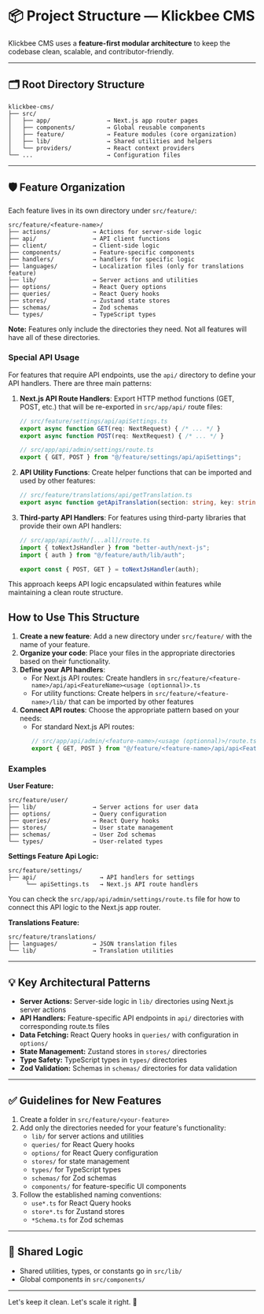 # 📦 Project Structure — Klickbee CMS

Klickbee CMS uses a **feature-first modular architecture** to keep the codebase clean, scalable, and contributor-friendly.

---

## 🗂️ Root Directory Structure

```
klickbee-cms/
├── src/
│   ├── app/                → Next.js app router pages
│   ├── components/         → Global reusable components
│   ├── feature/            → Feature modules (core organization)
│   ├── lib/                → Shared utilities and helpers
│   └── providers/          → React context providers
└── ...                     → Configuration files
```

---

## 🛡️ Feature Organization

Each feature lives in its own directory under `src/feature/`:

```
src/feature/<feature-name>/
├── actions/            → Actions for server-side logic
├── api/                → API client functions
├── client/             → Client-side logic
├── components/         → Feature-specific components
├── handlers/           → handlers for specific logic
├── languages/          → Localization files (only for translations feature)
├── lib/                → Server actions and utilities
├── options/            → React Query options
├── queries/            → React Query hooks
├── stores/             → Zustand state stores
├── schemas/            → Zod schemas
└── types/              → TypeScript types
```

**Note:** Features only include the directories they need. Not all features will have all of these directories.

### Special API Usage

For features that require API endpoints, use the `api/` directory to define your API handlers. There are three main patterns:

1. **Next.js API Route Handlers**: Export HTTP method functions (GET, POST, etc.) that will be re-exported in `src/app/api/` route files:
   ```typescript
   // src/feature/settings/api/apiSettings.ts
   export async function GET(req: NextRequest) { /* ... */ }
   export async function POST(req: NextRequest) { /* ... */ }
   
   // src/app/api/admin/settings/route.ts
   export { GET, POST } from "@/feature/settings/api/apiSettings";
   ```

2. **API Utility Functions**: Create helper functions that can be imported and used by other features:
   ```typescript
   // src/feature/translations/api/getTranslation.ts
   export async function getApiTranslation(section: string, key: string): Promise<string> { /* ... */ }
   ```

3. **Third-party API Handlers**: For features using third-party libraries that provide their own API handlers:
   ```typescript
   // src/app/api/auth/[...all]/route.ts
   import { toNextJsHandler } from "better-auth/next-js";
   import { auth } from "@/feature/auth/lib/auth";
   
   export const { POST, GET } = toNextJsHandler(auth);
   ```

This approach keeps API logic encapsulated within features while maintaining a clean route structure.

## How to Use This Structure
1. **Create a new feature**: Add a new directory under `src/feature/` with the name of your feature.
2. **Organize your code**: Place your files in the appropriate directories based on their functionality.
3. **Define your API handlers**: 
   - For Next.js API routes: Create handlers in `src/feature/<feature-name>/api/api<FeatureName><usage (optionnal)>.ts`
   - For utility functions: Create helpers in `src/feature/<feature-name>/lib/` that can be imported by other features
4. **Connect API routes**: Choose the appropriate pattern based on your needs:
   - For standard Next.js API routes:
     ```typescript
     // src/app/api/admin/<feature-name>/<usage (optionnal)>/route.ts
     export { GET, POST } from "@/feature/<feature-name>/api/api<FeatureName><usage (optionnal)>";
     ```

### Examples

**User Feature:**
```
src/feature/user/
├── lib/                → Server actions for user data
├── options/            → Query configuration
├── queries/            → React Query hooks
├── stores/             → User state management
├── schemas/            → User Zod schemas
└── types/              → User-related types
```

**Settings Feature Api Logic:**
```
src/feature/settings/
├── api/                  → API handlers for settings
     └── apiSettings.ts   → Next.js API route handlers
```
You can check the `src/app/api/admin/settings/route.ts` file for how to connect this API logic to the Next.js app router.

**Translations Feature:**
```
src/feature/translations/
├── languages/          → JSON translation files
└── lib/                → Translation utilities
```

---

## 💡 Key Architectural Patterns

* **Server Actions:** Server-side logic in `lib/` directories using Next.js server actions
* **API Handlers:** Feature-specific API endpoints in `api/` directories with corresponding route.ts files
* **Data Fetching:** React Query hooks in `queries/` with configuration in `options/`
* **State Management:** Zustand stores in `stores/` directories
* **Type Safety:** TypeScript types in `types/` directories
* **Zod Validation:** Schemas in `schemas/` directories for data validation

---

## ✅ Guidelines for New Features

1. Create a folder in `src/feature/<your-feature>`
2. Add only the directories needed for your feature's functionality:
   - `lib/` for server actions and utilities
   - `queries/` for React Query hooks
   - `options/` for React Query configuration
   - `stores/` for state management
   - `types/` for TypeScript types
   - `schemas/` for Zod schemas
   - `components/` for feature-specific UI components
3. Follow the established naming conventions:
   - `use*.ts` for React Query hooks
   - `store*.ts` for Zustand stores
   - `*Schema.ts` for Zod schemas

---

## 🧬 Shared Logic

* Shared utilities, types, or constants go in `src/lib/`
* Global components in `src/components/`

---

Let's keep it clean. Let's scale it right. 🚀
